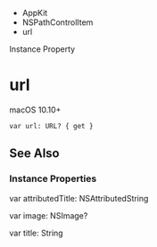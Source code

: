 

- AppKit
- NSPathControlItem
-  url 

Instance Property

# url

macOS 10.10+

``` source
var url: URL? { get }
```

## See Also

### Instance Properties

var attributedTitle: NSAttributedString

var image: NSImage?

var title: String

